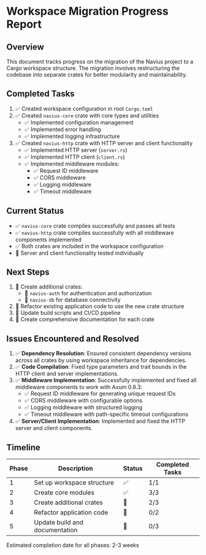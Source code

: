 # Workspace Migration Progress Report

## Overview

This document tracks progress on the migration of the Navius project to a Cargo workspace structure. The migration involves restructuring the codebase into separate crates for better modularity and maintainability.

## Completed Tasks

1. ✅ Created workspace configuration in root `Cargo.toml`
2. ✅ Created `navius-core` crate with core types and utilities
   - ✅ Implemented configuration management
   - ✅ Implemented error handling
   - ✅ Implemented logging infrastructure
3. ✅ Created `navius-http` crate with HTTP server and client functionality
   - ✅ Implemented HTTP server (`server.rs`)
   - ✅ Implemented HTTP client (`client.rs`)
   - ✅ Implemented middleware modules:
     - ✅ Request ID middleware
     - ✅ CORS middleware
     - ✅ Logging middleware
     - ✅ Timeout middleware

## Current Status

- ✅ `navius-core` crate compiles successfully and passes all tests
- ✅ `navius-http` crate compiles successfully with all middleware components implemented
- ✅ Both crates are included in the workspace configuration
- 🔄 Server and client functionality tested individually

## Next Steps

1. 🔄 Create additional crates:
   - 🔄 `navius-auth` for authentication and authorization
   - 🔄 `navius-db` for database connectivity
2. 🔄 Refactor existing application code to use the new crate structure
3. 🔄 Update build scripts and CI/CD pipeline
4. 🔄 Create comprehensive documentation for each crate

## Issues Encountered and Resolved

1. ✅ **Dependency Resolution**: Ensured consistent dependency versions across all crates by using workspace inheritance for dependencies.
2. ✅ **Code Compilation**: Fixed type parameters and trait bounds in the HTTP client and server implementations.
3. ✅ **Middleware Implementation**: Successfully implemented and fixed all middleware components to work with Axum 0.8.3:
   - ✅ Request ID middleware for generating unique request IDs
   - ✅ CORS middleware with configurable options
   - ✅ Logging middleware with structured logging
   - ✅ Timeout middleware with path-specific timeout configurations
4. ✅ **Server/Client Implementation**: Implemented and fixed the HTTP server and client components.

## Timeline

| Phase | Description | Status | Completed Tasks |
|-------|-------------|--------|-----------------|
| 1 | Set up workspace structure | ✅ | 1/1 |
| 2 | Create core modules | ✅ | 3/3 |
| 3 | Create additional crates | 🔄 | 2/3 |
| 4 | Refactor application code | 🔄 | 0/2 |
| 5 | Update build and documentation | 🔄 | 0/3 |

Estimated completion date for all phases: 2-3 weeks 